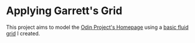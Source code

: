 # Applying Garrett's Grid

This project aims to model the [Odin Project's Homepage](https://www.theodinproject.com/home) using a [basic fluid grid](https://github.com/GarrettForsyth/garrett-grid) I created.

